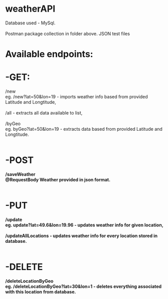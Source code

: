 # weatherAPI
Database used - MySql.<br><br>
Postman package collection in folder above.
JSON test files

# Available endpoints:

# <b>-GET:</b><br>
/new<br> eg. /new?lat=50&lon=19 - imports weather info based from provided Latitude and Longtitude,<br><br>
/all - extracts all data available to list,<br><br>
/byGeo<br> eg. byGeo?lat=50&lon=19 - extracts data based from provided Latitude and Longtitude.<br><br>
# <b>-POST<br>
/saveWeather<br>  @RequestBody Weather provided in json format.<br><br>
# <b>-PUT</b><br>
/update<br> eg. update?lat=49.6&lon=19.96 - updates weather info for given location,<br><br>
/updateAllLocations - updates weather info for every location stored in database.<br><br>
# <b>-DELETE</b><br>
/deleteLocationByGeo<br> eg. /deleteLocationByGeo?lat=30&lon=1 - deletes everything associated with this location from database.<br>
